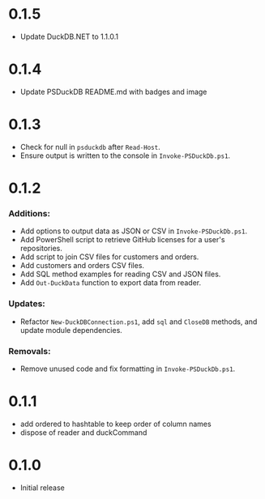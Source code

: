 # 0.1.5

- Update DuckDB.NET to  1.1.0.1

# 0.1.4

- Update PSDuckDB README.md with badges and image

# 0.1.3

- Check for null in `psduckdb` after `Read-Host`.
- Ensure output is written to the console in `Invoke-PSDuckDb.ps1`.

# 0.1.2

### Additions:
- Add options to output data as JSON or CSV in `Invoke-PSDuckDb.ps1`.
- Add PowerShell script to retrieve GitHub licenses for a user's repositories.
- Add script to join CSV files for customers and orders.
- Add customers and orders CSV files.
- Add SQL method examples for reading CSV and JSON files.
- Add `Out-DuckData` function to export data from reader.

### Updates:
- Refactor `New-DuckDBConnection.ps1`, add `sql` and `CloseDB` methods, and update module dependencies.

### Removals:
- Remove unused code and fix formatting in `Invoke-PSDuckDb.ps1`.

# 0.1.1

- add ordered to hashtable to keep order of column names
- dispose of reader and duckCommand


# 0.1.0

- Initial release
